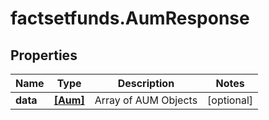 # factsetfunds.AumResponse

## Properties

Name | Type | Description | Notes
------------ | ------------- | ------------- | -------------
**data** | [**[Aum]**](Aum.md) | Array of AUM Objects | [optional] 


